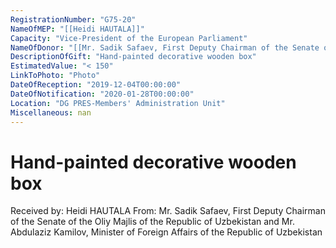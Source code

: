 ```yaml
---
RegistrationNumber: "G75-20"
NameOfMEP: "[[Heidi HAUTALA]]"
Capacity: "Vice-President of the European Parliament"
NameOfDonor: "[[Mr. Sadik Safaev, First Deputy Chairman of the Senate of the Oliy Majlis of the Republic of Uzbekistan and Mr. Abdulaziz Kamilov, Minister of Foreign Affairs of the Republic of Uzbekistan]]"
DescriptionOfGift: "Hand-painted decorative wooden box"
EstimatedValue: "< 150"
LinkToPhoto: "Photo"
DateOfReception: "2019-12-04T00:00:00"
DateOfNotification: "2020-01-28T00:00:00"
Location: "DG PRES-Members' Administration Unit"
Miscellaneous: nan
---
```


# Hand-painted decorative wooden box

Received by: Heidi HAUTALA
From: Mr. Sadik Safaev, First Deputy Chairman of the Senate of the Oliy Majlis of the Republic of Uzbekistan and Mr. Abdulaziz Kamilov, Minister of Foreign Affairs of the Republic of Uzbekistan
